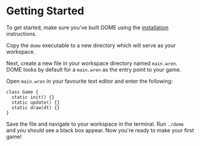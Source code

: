 Getting Started
=================

To get started, make sure you've built DOME using the [installation](installation) instructions.

Copy the `dome` executable to a new directory which will serve as your workspace.

Next, create a new file in your workspace directory named `main.wren`. DOME looks by default for a `main.wren` as the entry point to your game.

Open `main.wren` in your favourite text editor and enter the following:

```
class Game {
  static init() {}
  static update() {}
  static draw(dt) {}
}
```

Save the file and navigate to your workspace in the terminal. Run `./dome` and you should see a black box appear.
Now you're ready to make your first game!

